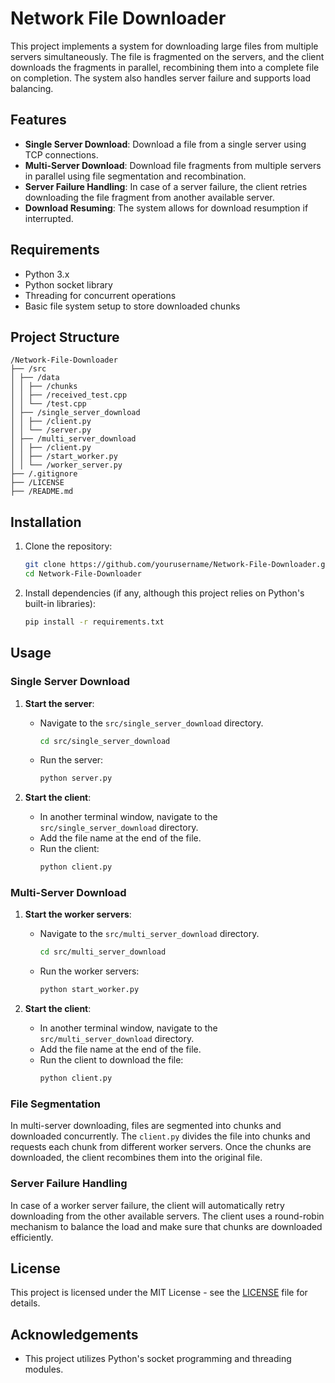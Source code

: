 # Network File Downloader

This project implements a system for downloading large files from multiple servers simultaneously. The file is fragmented on the servers, and the client downloads the fragments in parallel, recombining them into a complete file on completion. The system also handles server failure and supports load balancing.

## Features

- **Single Server Download**: Download a file from a single server using TCP connections.
- **Multi-Server Download**: Download file fragments from multiple servers in parallel using file segmentation and recombination.
- **Server Failure Handling**: In case of a server failure, the client retries downloading the file fragment from another available server.
- **Download Resuming**: The system allows for download resumption if interrupted.

## Requirements

- Python 3.x
- Python socket library
- Threading for concurrent operations
- Basic file system setup to store downloaded chunks

## Project Structure


    /Network-File-Downloader
    ├── /src 
    │ ├── /data 
    │ │ ├── /chunks 
    │ │ ├── /received_test.cpp 
    │ │ └── /test.cpp 
    │ ├── /single_server_download 
    │ │ ├── /client.py 
    │ │ └── /server.py 
    │ ├── /multi_server_download 
    │ │ ├── /client.py 
    │ │ ├── /start_worker.py 
    │ │ └── /worker_server.py 
    ├── /.gitignore 
    ├── /LICENSE 
    ├── /README.md

## Installation

1. Clone the repository:
    ```bash
    git clone https://github.com/yourusername/Network-File-Downloader.git
    cd Network-File-Downloader
    ```

2. Install dependencies (if any, although this project relies on Python's built-in libraries):
    ```bash
    pip install -r requirements.txt
    ```

## Usage

### Single Server Download

1. **Start the server**:
   - Navigate to the `src/single_server_download` directory.
     ```bash
     cd src/single_server_download
     ```
   - Run the server:
     ```bash
     python server.py
     ```
   
2. **Start the client**:
   - In another terminal window, navigate to the `src/single_server_download` directory.
   - Add the file name at the end of the file.
   - Run the client:
     ```bash
     python client.py
     ```

### Multi-Server Download

1. **Start the worker servers**:
   - Navigate to the `src/multi_server_download` directory.
     ```bash
     cd src/multi_server_download
     ```
   - Run the worker servers:
     ```bash
     python start_worker.py
     ```

2. **Start the client**:
   - In another terminal window, navigate to the `src/multi_server_download` directory.
   - Add the file name at the end of the file.
   - Run the client to download the file:
     ```bash
     python client.py
     ```

### File Segmentation

In multi-server downloading, files are segmented into chunks and downloaded concurrently. The `client.py` divides the file into chunks and requests each chunk from different worker servers. Once the chunks are downloaded, the client recombines them into the original file.

### Server Failure Handling

In case of a worker server failure, the client will automatically retry downloading from the other available servers. The client uses a round-robin mechanism to balance the load and make sure that chunks are downloaded efficiently.

## License

This project is licensed under the MIT License - see the [LICENSE](LICENSE) file for details.

## Acknowledgements

- This project utilizes Python's socket programming and threading modules.